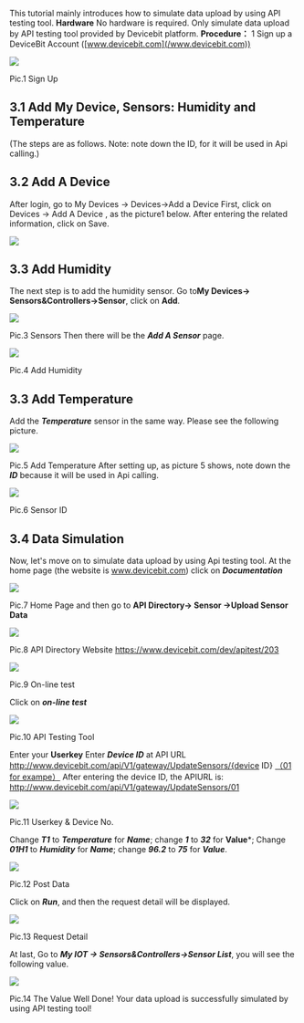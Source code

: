 This tutorial mainly introduces how to simulate data upload by using API testing tool.
**Hardware**
No hardware is required. Only simulate data upload by API testing tool provided by Devicebit platform.
**Procedure：**
1 Sign up a DeviceBit Account ([www.devicebit.com](/www.devicebit.com))

![](https://leweidoc.oss-cn-hangzhou.aliyuncs.com/lewei50/img/devicebitmanual-xj-20180930-1.jpg)


Pic.1 Sign Up
## 3.1 Add My Device, Sensors: Humidity and Temperature
(The steps are as follows. Note: note down the ID, for it will be used in Api calling.)
## 3.2 Add A Device
After login, go to My Devices -> Devices->Add a Device
First, click on Devices -> Add A Device , as the picture1 below. After entering the related information, click on Save.

![](https://leweidoc.oss-cn-hangzhou.aliyuncs.com/lewei50/img/devicebitmanual-xj-20180930-2.jpg)

## 3.3 Add Humidity
The next step is to add the humidity sensor. Go to**My Devices-> Sensors&Controllers->Sensor**, click on **Add**.


![](https://leweidoc.oss-cn-hangzhou.aliyuncs.com/lewei50/img/devicebitmanual-xj-20180930-3.jpg)

Pic.3 Sensors
Then there will be the ***Add A Sensor*** page.

![](https://leweidoc.oss-cn-hangzhou.aliyuncs.com/lewei50/img/devicebitmanual-xj-20180930-7.jpg)

Pic.4 Add Humidity


## 3.3 Add Temperature
Add the ***Temperature*** sensor in the same way. Please see the following picture.

![](https://leweidoc.oss-cn-hangzhou.aliyuncs.com/lewei50/img/devicebitmanual-xj-20180930-8.jpg)

Pic.5 Add Temperature
After setting up, as picture 5 shows, note down the ***ID*** because it will be used in Api calling.

![](https://leweidoc.oss-cn-hangzhou.aliyuncs.com/lewei50/img/devicebitmanual-xj-20180930-9.jpg)


Pic.6 Sensor ID

## 3.4 Data Simulation
Now, let's move on to simulate data upload by using Api testing tool.
At the home page (the website is www.devicebit.com) click on ***Documentation***

![](https://leweidoc.oss-cn-hangzhou.aliyuncs.com/lewei50/img/devicebitmanual-xj-20180930-1.jpg)

Pic.7 Home Page
and then go to **API Directory-> Sensor ->Upload Sensor Data**

![](https://leweidoc.oss-cn-hangzhou.aliyuncs.com/lewei50/img/devicebitmanual-xj-20180930-10.jpg)

Pic.8 API Directory
Website
https://www.devicebit.com/dev/apitest/203




![](https://leweidoc.oss-cn-hangzhou.aliyuncs.com/lewei50/img/devicebitmanual-xj-20180930-11.jpg)

Pic.9 On-line test

Click on ***on-line test***

![](https://leweidoc.oss-cn-hangzhou.aliyuncs.com/lewei50/img/devicebitmanual-xj-20180930-12.jpg)

Pic.10 API Testing Tool

Enter your **Userkey**
Enter ***Device ID*** at API URL
http://www.devicebit.com/api/V1/gateway/UpdateSensors/{device ID}
[（01 for exampe）](http://www.lewei50.com/api/V1/gateway/UpdateSensors/%E4%BD%A0%E7%9A%84%E7%BD%91%E5%85%B3%E5%8F%B7)
After entering the device ID, the APIURL is: http://www.devicebit.com/api/V1/gateway/UpdateSensors/01

![](https://leweidoc.oss-cn-hangzhou.aliyuncs.com/lewei50/img/devicebitmanual-xj-20180930-13.jpg)

Pic.11 Userkey & Device No.

Change ***T1*** to ***Temperature*** for ***Name***; change ***1*** to ***32*** for **Value***;
Change ***01H1*** to ***Humidity*** for ***Name***; change ***96.2*** to ***75*** for ***Value***.

![](https://leweidoc.oss-cn-hangzhou.aliyuncs.com/lewei50/img/devicebitmanual-xj-20180930-14.jpg)

Pic.12 Post Data

Click on ***Run***, and then the request detail will be displayed.

![](https://leweidoc.oss-cn-hangzhou.aliyuncs.com/lewei50/img/devicebitmanual-xj-20180930-15.jpg)

Pic.13 Request Detail

At last, Go to ***My IOT -> Sensors&Controllers->Sensor List***, you will see the following value.

![](https://leweidoc.oss-cn-hangzhou.aliyuncs.com/lewei50/img/devicebitmanual-xj-20180930-16.jpg)

Pic.14 The Value
Well Done! Your data upload is successfully simulated by using API testing tool!


